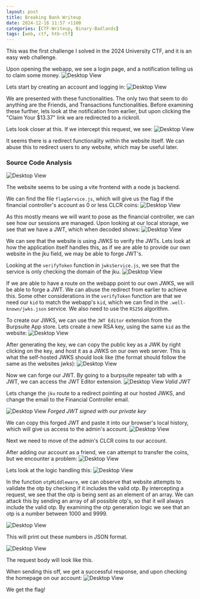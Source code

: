 ```yaml
---
layout: post
title: Breaking Bank Writeup
date: 2024-12-16 11:57 +1100
categories: [CTF-Writeup, Binary-Badlands]
tags: [web, ctf, htb-ctf]
---
```

This was the first challenge I solved in the 2024 University CTF, and it is an easy web challenge.

Upon opening the webapp, we see a login page, and a notification telling us to claim some money.
![Desktop View](/assets/img/writeup/20241216121443.png)

Lets start by creating an account and logging in:
![Desktop View](/assets/img/writeup/20241216121654.png)

We are presented with these functionalities. The only two that seem to do anything are the Friends, and Transactions functionalities. Before examining these further, lets look at the notification from earlier, but upon clicking the "Claim Your $13.37" link we are redirected to a rickroll.

Lets look closer at this. If we intercept this request, we see:
![Desktop View](/assets/img/writeup/20241216122044.png)

It seems there is a redirect functionality within the website itself. We can abuse this to redirect users to any website, which may be useful later.

### Source Code Analysis

![Desktop View](/assets/img/writeup/20241216122450.png)

The website seems to be using a vite frontend with a node js backend. 

We can find the file `flagService.js`,  which will give us the flag if the financial controller's account as 0 or less CLCR coins:
![Desktop View](/assets/img/writeup/20241216122754.png)

As this mostly means we will want to pose as the financial controller, we can see how our sessions are managed.
Upon looking at our local storage, we see that we have a JWT, which when decoded shows:
![Desktop View](/assets/img/writeup/20241216123041.png)

We can see that the website is using JWKS to verify the JWTs. Lets look at how the application itself handles this, as if we are able to provide our own website in the jku field, we may be able to forge JWT's. 

Looking at the `verifyToken` function in `jwksService.js`, we see that the service is only checking the domain of the jku. 
![Desktop View](/assets/img/writeup/20241216123543.png)

If we are able to have a route on the webapp point to our own JWKS, we will be able to forge a JWT. We can abuse the redirect from earlier to achieve this. Some other considerations in the `verifyToken` function are that we need our `kid` to match the webapp's `kid`, which we can find in the `.well-known/jwks.json` service. We also need to use the `RS256` algorithm.

To create our JWKS, we can use the `JWT Editor` extension from the Burpsuite App store.
Lets create a new RSA key, using the same `kid` as the website:
![Desktop View](/assets/img/writeup/20241216124047.png)

After generating the key, we can copy the public key as a JWK by right clicking on the key, and host it as a JWKS on our own web server.
This is what the self-hosted JWKS should look like (the format should follow the same as the websites jwks):
![Desktop View](/assets/img/writeup/20241216125548.png)


Now we can forge our JWT.
By going to a burpsuite repeater tab with a JWT, we can access the JWT Editor extension.
![Desktop View](/assets/img/writeup/20241216124859.png)
_Valid JWT_

Lets change the `jku` route to a redirect pointing at our hosted JWKS, and change the email to the Financial Controller email.

![Desktop View](/assets/img/writeup/20241216125147.png)
_Forged JWT signed with our private key_

We can copy this forged JWT and paste it into our browser's local history, which will give us access to the admin's account.
![Desktop View](/assets/img/writeup/20241216125732.png)

Next we need to move of the admin's CLCR coins to our account.

After adding our account as a friend, we can attempt to transfer the coins, but we encounter a problem:
![Desktop View](/assets/img/writeup/20241216130004.png)

Lets look at the logic handling this:
![Desktop View](/assets/img/writeup/20241216130120.png)

In the function `otpMiddleware`, we can observe that website attempts to validate the otp by checking if it includes the valid otp. By intercepting a request, we see that the otp is being sent as an element of an array. We can attack this by sending an array of all possible otp's, so that it will always include the valid otp. By examining the otp generation logic we see that an otp is a number between 1000 and 9999.

![Desktop View](/assets/img/writeup/20241216130609.png)

This will print out these numbers in JSON format.

![Desktop View](/assets/img/writeup/20241216130722.png)

The request body  will look like this.

When sending this off, we get a successful response, and upon checking the homepage on our account:
![Desktop View](/assets/img/writeup/20241216130823.png)

We get the flag!

